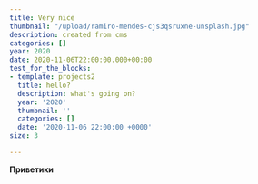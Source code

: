 ```yaml
---
title: Very nice
thumbnail: "/upload/ramiro-mendes-cjs3qsruxne-unsplash.jpg"
description: created from cms
categories: []
year: 2020
date: 2020-11-06T22:00:00.000+00:00
test_for_the_blocks:
- template: projects2
  title: hello?
  description: what's going on?
  year: '2020'
  thumbnail: ''
  categories: []
  date: '2020-11-06 22:00:00 +0000'
size: 3

---
```

**Приветики**
